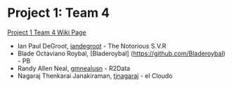 Project 1: Team 4
=================

[Project 1 Team 4 Wiki Page](https://github.com/CourseReps/ECEN489-Spring2015/wiki/Project-1-Team-4)

* Ian Paul DeGroot, [iandegroot](https://github.com/iandegroot) - The Notorious S.V.R
* Blade Octaviano Roybal, [Bladeroybal] (https://github.com/Bladeroybal) - PB
* Randy Allen Neal, [gmnealusn](https://github.com/gmnealusn) - R2Data
* Nagaraj Thenkarai Janakiraman, [tjnagaraj](https://github.com/tjnagaraj) - el Cloudo

